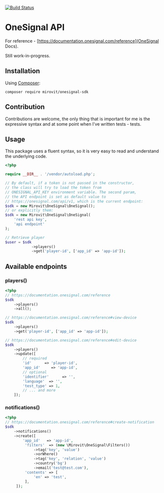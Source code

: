 [![Build Status](https://travis-ci.org/mirovit/onesignal-sdk.svg?branch=master)](https://travis-ci.org/mirovit/onesignal-sdk)

# OneSignal API

For reference - [https://documentation.onesignal.com/reference](OneSignal Docs).

Still work-in-progress.

## Installation

Using [Composer](http://getcomposer.org):

```
composer require mirovit/onesignal-sdk
```

## Contribution

Contributions are welcome, the only thing that is important for me is the expressive syntax and at some point when I've written tests - tests.

## Usage

This package uses a fluent syntax, so it is very easy to read and understand the underlying code.

```php
<?php

require __DIR__ . '/vendor/autoload.php';

// By default, if a token is not passed in the constructor,
// the class will try to load the token from
// ONESIGNAL_API_KEY environment variable. The second param,
// the API endpoint is set as default value to
// https://onesignal.com/api/v1, which is the current endpoint:
$sdk = new Mirovit\OneSignal\OneSignal();
// or explicitly them:
$sdk = new Mirovit\OneSignal\OneSignal(
    'rest api key',
    'api endpoint'
);

// Retrieve player
$user = $sdk
            ->players()
            ->get('player-id', ['app_id' => 'app-id']);
```

## Available endpoints

### players()

```php
<?php
// https://documentation.onesignal.com/reference
$sdk
    ->players()
    ->all();

// https://documentation.onesignal.com/reference#view-device
$sdk
    ->players()
    ->get('player-id', ['app_id' => 'app-id']);

// https://documentation.onesignal.com/reference#edit-device
$sdk
    ->players()
    ->update([
        // required
        'id'      => 'player-id',
        'app_id'     => 'app-id',
        // optional
        'identifier'      => '',
        'language'  => '',
        'test_type' => 1,
        // ... and more
    ]);
```

### notifications()

```php
<?php
// https://documentation.onesignal.com/reference#create-notification
$sdk
    ->notifications()
    ->create([
        'app_id'   => 'app-id',
         'filters'  => (new \Mirovit\OneSignal\Filters())
             ->tag('key', 'value')
             ->orWhere()
             ->tag('key', 'relation', 'value')
             ->country('bg')
             ->email('test@test.com'),
         'contents' => [
             'en' => 'test',
         ],
     ]);
```

